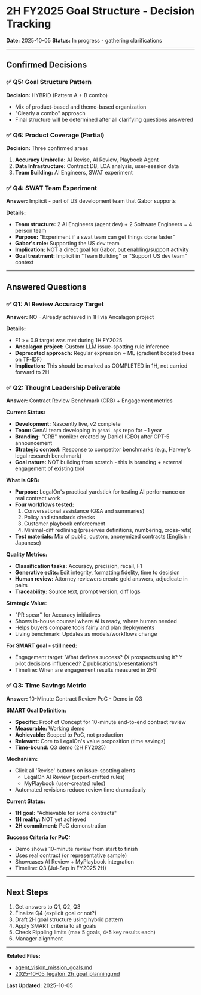 # 2H FY2025 Goal Structure - Decision Tracking

**Date:** 2025-10-05
**Status:** In progress - gathering clarifications

---

## Confirmed Decisions

### ✅ Q5: Goal Structure Pattern
**Decision:** HYBRID (Pattern A + B combo)
- Mix of product-based and theme-based organization
- "Clearly a combo" approach
- Final structure will be determined after all clarifying questions answered

### ✅ Q6: Product Coverage (Partial)
**Decision:** Three confirmed areas
1. **Accuracy Umbrella:** AI Revise, AI Review, Playbook Agent
2. **Data Infrastructure:** Contract DB, LOA analysis, user-session data
3. **Team Building:** AI Engineers, SWAT experiment

### ✅ Q4: SWAT Team Experiment
**Answer:** Implicit - part of US development team that Gabor supports

**Details:**
- **Team structure:** 2 AI Engineers (agent dev) + 2 Software Engineers = 4 person team
- **Purpose:** "Experiment if a swat team can get things done faster"
- **Gabor's role:** Supporting the US dev team
- **Implication:** NOT a direct goal for Gabor, but enabling/support activity
- **Goal treatment:** Implicit in "Team Building" or "Support US dev team" context

---

## Answered Questions

### ✅ Q1: AI Review Accuracy Target
**Answer:** NO - Already achieved in 1H via Ancalagon project

**Details:**
- F1 >= 0.9 target was met during 1H FY2025
- **Ancalagon project:** Custom LLM issue-spotting rule inference
- **Deprecated approach:** Regular expression + ML (gradient boosted trees on TF-IDF)
- **Implication:** This should be marked as COMPLETED in 1H, not carried forward to 2H

### ✅ Q2: Thought Leadership Deliverable
**Answer:** Contract Review Benchmark (CRB) + Engagement metrics

**Current Status:**
- **Development:** Nascently live, v2 complete
- **Team:** GenAI team developing in `genai-ops` repo for ~1 year
- **Branding:** "CRB" moniker created by Daniel (CEO) after GPT-5 announcement
- **Strategic context:** Response to competitor benchmarks (e.g., Harvey's legal research benchmark)
- **Goal nature:** NOT building from scratch - this is branding + external engagement of existing tool

**What is CRB:**
- **Purpose:** LegalOn's practical yardstick for testing AI performance on real contract work
- **Four workflows tested:**
  1. Conversational assistance (Q&A and summaries)
  2. Policy and standards checks
  3. Customer playbook enforcement
  4. Minimal-diff redlining (preserves definitions, numbering, cross-refs)
- **Test materials:** Mix of public, custom, anonymized contracts (English + Japanese)

**Quality Metrics:**
- **Classification tasks:** Accuracy, precision, recall, F1
- **Generative edits:** Edit integrity, formatting fidelity, time to decision
- **Human review:** Attorney reviewers create gold answers, adjudicate in pairs
- **Traceability:** Source text, prompt version, diff logs

**Strategic Value:**
- "PR spear" for Accuracy initiatives
- Shows in-house counsel where AI is ready, where human needed
- Helps buyers compare tools fairly and plan deployments
- Living benchmark: Updates as models/workflows change

**For SMART goal - still need:**
- Engagement target: What defines success? (X prospects using it? Y pilot decisions influenced? Z publications/presentations?)
- Timeline: When are engagement results measured in 2H?

### ✅ Q3: Time Savings Metric
**Answer:** 10-Minute Contract Review PoC - Demo in Q3

**SMART Goal Definition:**
- **Specific:** Proof of Concept for 10-minute end-to-end contract review
- **Measurable:** Working demo
- **Achievable:** Scoped to PoC, not production
- **Relevant:** Core to LegalOn's value proposition (time savings)
- **Time-bound:** Q3 demo (2H FY2025)

**Mechanism:**
- Click all 'Revise' buttons on issue-spotting alerts
  - LegalOn AI Review (expert-crafted rules)
  - MyPlaybook (user-created rules)
- Automated revisions reduce review time dramatically

**Current Status:**
- **1H goal:** "Achievable for some contracts"
- **1H reality:** NOT yet achieved
- **2H commitment:** PoC demonstration

**Success Criteria for PoC:**
- Demo shows 10-minute review from start to finish
- Uses real contract (or representative sample)
- Showcases AI Review + MyPlaybook integration
- Timeline: Q3 (Jul-Sep in FY2025 2H)

---

## Next Steps

1. Get answers to Q1, Q2, Q3
2. Finalize Q4 (explicit goal or not?)
3. Draft 2H goal structure using hybrid pattern
4. Apply SMART criteria to all goals
5. Check Rippling limits (max 5 goals, 4-5 key results each)
6. Manager alignment

---

**Related Files:**
- [agent_vision_mission_goals.md](../data/goals/agent_vision_mission_goals.md)
- [2025-10-05_legalon_2h_goal_planning.md](../data/backgrounders/2025-10-05_legalon_2h_goal_planning.md)

**Last Updated:** 2025-10-05
